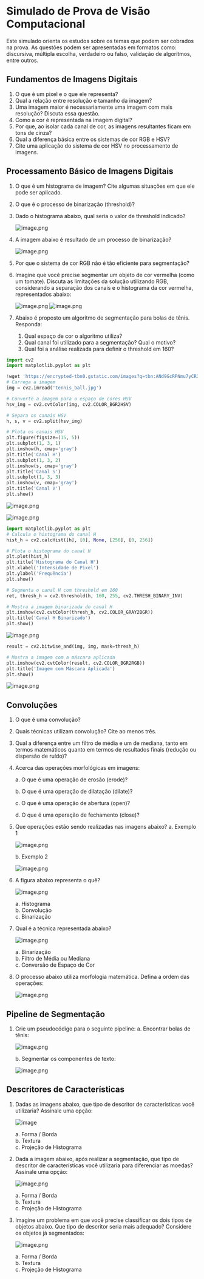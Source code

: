 # Simulado de Prova de Visão Computacional

Este simulado orienta os estudos sobre os temas que podem ser cobrados na prova. As questões podem ser apresentadas em formatos como: discursiva, múltipla escolha, verdadeiro ou falso, validação de algoritmos, entre outros.

## Fundamentos de Imagens Digitais

1. O que é um pixel e o que ele representa?
2. Qual a relação entre resolução e tamanho da imagem?
3. Uma imagem maior é necessariamente uma imagem com mais resolução? Discuta essa questão.
4. Como a cor é representada na imagem digital?
5. Por que, ao isolar cada canal de cor, as imagens resultantes ficam em tons de cinza?
6. Qual a diferença básica entre os sistemas de cor RGB e HSV?
7. Cite uma aplicação do sistema de cor HSV no processamento de imagens.

## Processamento Básico de Imagens Digitais

1. O que é um histograma de imagem? Cite algumas situações em que ele pode ser aplicado.
2. O que é o processo de binarização (threshold)?
3. Dado o histograma abaixo, qual seria o valor de threshold indicado?

   ![image.png](images//image.png)
    
4. A imagem abaixo é resultado de um processo de binarização?

   ![image.png](images//image1.png)

5. Por que o sistema de cor RGB não é tão eficiente para segmentação?
6. Imagine que você precise segmentar um objeto de cor vermelha (como um tomate). Discuta as limitações da solução utilizando RGB, considerando a separação dos canais e o histograma da cor vermelha, representados abaixo:

   ![image.png](images//image2.png)
   ![image.png](images//image3.png)

7. Abaixo é proposto um algoritmo de segmentação para bolas de tênis. Responda:
    1. Qual espaço de cor o algoritmo utiliza?
    2. Qual canal foi utilizado para a segmentação? Qual o motivo?
    3. Qual foi a análise realizada para definir o threshold em 160?

```python
import cv2
import matplotlib.pyplot as plt

!wget 'https://encrypted-tbn0.gstatic.com/images?q=tbn:ANd9GcRPNmu7yCR3QemtNCgfY0QOOnW_Vg0arczF38Dumv2Vayx9E7IMwQbMUqApXJW8nxz6pXc&usqp=CAU' -O 'tennis_ball.jpg'
# Carrega a imagem
img = cv2.imread('tennis_ball.jpg')

# Converte a imagem para o espaço de cores HSV
hsv_img = cv2.cvtColor(img, cv2.COLOR_BGR2HSV)

# Separa os canais HSV
h, s, v = cv2.split(hsv_img)

# Plota os canais HSV
plt.figure(figsize=(15, 5))
plt.subplot(1, 3, 1)
plt.imshow(h, cmap='gray')
plt.title('Canal H')
plt.subplot(1, 3, 2)
plt.imshow(s, cmap='gray')
plt.title('Canal S')
plt.subplot(1, 3, 3)
plt.imshow(v, cmap='gray')
plt.title('Canal V')
plt.show()
```

![image.png](images//image4.png)

![image.png](images//image5.png)

```python
import matplotlib.pyplot as plt
# Calcula o histograma do canal H
hist_h = cv2.calcHist([h], [0], None, [256], [0, 256])

# Plota o histograma do canal H
plt.plot(hist_h)
plt.title('Histograma do Canal H')
plt.xlabel('Intensidade de Pixel')
plt.ylabel('Frequência')
plt.show()

# Segmenta o canal H com threshold em 160
ret, thresh_h = cv2.threshold(h, 160, 255, cv2.THRESH_BINARY_INV)

# Mostra a imagem binarizada do canal H
plt.imshow(cv2.cvtColor(thresh_h, cv2.COLOR_GRAY2BGR))
plt.title('Canal H Binarizado')
plt.show()
```

![image.png](images//image6.png)

```python
result = cv2.bitwise_and(img, img, mask=thresh_h)

# Mostra a imagem com a máscara aplicada
plt.imshow(cv2.cvtColor(result, cv2.COLOR_BGR2RGB))
plt.title('Imagem com Máscara Aplicada')
plt.show()
```

![image.png](images//image7.png)

## Convoluções

1. O que é uma convolução?
2. Quais técnicas utilizam convolução? Cite ao menos três.
3. Qual a diferença entre um filtro de média e um de mediana, tanto em termos matemáticos quanto em termos de resultados finais (redução ou dispersão de ruído)?
4. Acerca das operações morfológicas em imagens:
   
    a. O que é uma operação de erosão (erode)?
   
    b. O que é uma operação de dilatação (dilate)?
   
    c. O que é uma operação de abertura (open)?
   
    d. O que é uma operação de fechamento (close)?
    
5. Que operações estão sendo realizadas nas imagens abaixo? 
    a. Exemplo 1
    
    ![image.png](images//image8.png)
    
    b. Exemplo 2
    
    ![image.png](images//image9.png)

6. A figura abaixo representa o quê? 
    
    ![image.png](images//image10.png)
    
    a. Histograma  
    b. Convolução  
    c. Binarização  

7. Qual é a técnica representada abaixo? 
    
    ![image.png](images//image11.png)
    
    a. Binarização  
    b. Filtro de Média ou Mediana  
    c. Conversão de Espaço de Cor  

8. O processo abaixo utiliza morfologia matemática. Defina a ordem das operações:

    ![image.png](images//image12.png)

## Pipeline de Segmentação

1. Crie um pseudocódigo para o seguinte pipeline: 
    a. Encontrar bolas de tênis:

    ![image.png](images//image13.png)
    
    b. Segmentar os componentes de texto:

    ![image.png](images//image14.png)

## Descritores de Características

1. Dadas as imagens abaixo, que tipo de descritor de características você utilizaria? Assinale uma opção:

    ![image](https://github.com/user-attachments/assets/c27eb9f6-2ef6-42ed-918b-06eb59b5c3a4)

    a. Forma / Borda  
    b. Textura  
    c. Projeção de Histograma  

2. Dada a imagem abaixo, após realizar a segmentação, que tipo de descritor de características você utilizaria para diferenciar as moedas? Assinale uma opção:

    ![image.png](images//image16.png)

    a. Forma / Borda  
    b. Textura  
    c. Projeção de Histograma  

3. Imagine um problema em que você precise classificar os dois tipos de objetos abaixo. Que tipo de descritor seria mais adequado? Considere os objetos já segmentados:

    ![image.png](images//image17.png)

    a. Forma / Borda  
    b. Textura  
    c. Projeção de Histograma  

